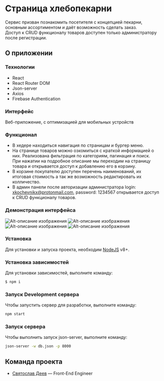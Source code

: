 # Страница хлебопекарни
Сервис призван познакомить посетителя с концепцией пекарни, основным ассортиментом и даёт возможность сделать заказ. <br/>
Доступ к CRUD функционалу товаров доступен только администратору после регистрации. <br/>


## О приложении
### Технологии
- React
- React Router DOM
- Json-server
- Axios
- Firebase Authentication

### Интерфейс
Веб-приложение, c оптимизацией для мобильных устройств

### Функционал
- В хедере находиться навигация по страницам и бургер меню. <br/>
- На странице товаров можно озкомиться с краткой информацией о них. Реализована фильтрация по категориям, пагинация и поиск. При нажатии на подробное описание мы переходим на страницу товара и открывается доступ к добавлению его в корзину. <br/>
- В корзине покупателю доступен перечень наименований, их итоговая стоимость а так же возможность редактировать их колличество. <br/>
- В админ панели после авторизации администратора login: xkochevnikx@protonmail.com, password: 1234567 открывается доступ к CRUD функционалу товаров.


### Демонстрация интерфейса

![Alt-описание изображения](https://i.postimg.cc/HnghWdrn/screencapture-localhost-3000-2023-04-16-15-35-26.png)
![Alt-описание изображения](https://i.postimg.cc/yNrJz8rh/screencapture-localhost-3000-pageproduct-2023-04-16-15-36-15.png)
![Alt-описание изображения](https://i.postimg.cc/SKwyr2vP/screencapture-localhost-3000-basket-2023-04-16-15-37-13.png)
![Alt-описание изображения](https://i.postimg.cc/Y0P8G79Q/screencapture-localhost-3000-pagesecond-2023-04-16-15-37-45.png)




### Установка
Для установки и запуска проекта, необходим [NodeJS](https://nodejs.org) v8+.

### Установка зависимостей
Для установки зависимостей, выполните команду:
```sh
$ npm i
```

### Запуск Development сервера
Чтобы запустить сервер для разработки, выполните команду:
```sh
npm start
```

### Запуск сервера
Чтобы выполнить запуск json-server, выполните команду: 
```sh
json-server -w db.json -p 8000
```


## Команда проекта

- [Святослав Деев](https://github.com/xkochevnikx) — Front-End Engineer


